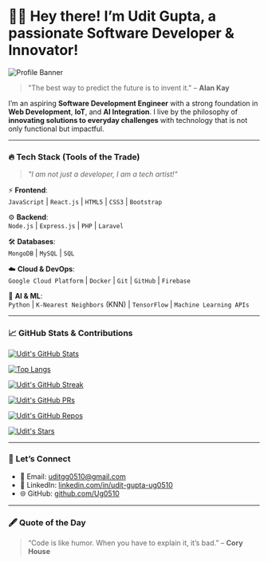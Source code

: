 # 🧑‍💻 **Hey there! I’m Udit Gupta, a passionate Software Developer & Innovator!**

![Profile Banner](https://via.placeholder.com/1200x300.png?text=Udit+Gupta+-+Software+Developer)

> "The best way to predict the future is to invent it." – **Alan Kay**

I’m an aspiring **Software Development Engineer** with a strong foundation in **Web Development**, **IoT**, and **AI Integration**. I live by the philosophy of **innovating solutions to everyday challenges** with technology that is not only functional but impactful.

---

### 🔥 **Tech Stack (Tools of the Trade)**

> _"I am not just a developer, I am a tech artist!"_

⚡ **Frontend**:  
`JavaScript` | `React.js` | `HTML5` | `CSS3` | `Bootstrap`

⚙️ **Backend**:  
`Node.js` | `Express.js` | `PHP` | `Laravel`

🛠️ **Databases**:  
`MongoDB` | `MySQL` | `SQL`

☁️ **Cloud & DevOps**:  
`Google Cloud Platform` | `Docker` | `Git` | `GitHub` | `Firebase`

🤖 **AI & ML**:  
`Python` | `K-Nearest Neighbors` (KNN) | `TensorFlow` | `Machine Learning APIs`

---

### 📈 **GitHub Stats & Contributions**

[![Udit's GitHub Stats](https://github-readme-stats.vercel.app/api?username=Ug0510&show_icons=true&count_private=true&theme=radical)](https://github.com/Ug0510)

[![Top Langs](https://github-readme-stats.vercel.app/api/top-langs/?username=Ug0510&layout=compact&theme=radical)](https://github.com/Ug0510)

[![Udit's GitHub Streak](https://github-readme-streak-stats.herokuapp.com/?user=Ug0510&theme=radical)](https://github.com/Ug0510)

[![Udit's GitHub PRs](https://github-readme-stats.vercel.app/api?username=Ug0510&show_icons=true&count_private=true&include_all_commits=true&hide=prs&theme=radical)](https://github.com/Ug0510)


[![Udit's GitHub Repos](https://github-readme-stats.vercel.app/api/repos?username=Ug0510&count_private=true&theme=radical)](https://github.com/Ug0510)


[![Udit's Stars](https://img.shields.io/github/stars/Ug0510?style=social)](https://github.com/Ug0510)


---

### 💬 **Let’s Connect**

- 📧 Email: [uditgg0510@gmail.com](mailto:uditgg0510@gmail.com)
- 🔗 LinkedIn: [linkedin.com/in/udit-gupta-ug0510](https://linkedin.com/in/udit-gupta-ug0510)
- 🌐 GitHub: [github.com/Ug0510](https://github.com/Ug0510)

---

### 🖋️ **Quote of the Day**

> “Code is like humor. When you have to explain it, it’s bad.” – **Cory House**
